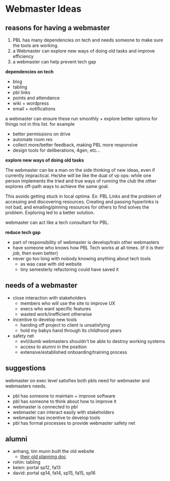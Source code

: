 # Webmaster Ideas
 
## reasons for having a webmaster

1. PBL has many dependencies on tech and needs someone to make sure the tools are working.
2. a Webmaster can explore new ways of doing old tasks and improve efficiency
3. a webmaster can help prevent tech gap


__dependencies on tech__

* blog
* tabling
* pbl links
* points and attendance
* wiki + wordpress
* email + notifications

a webmaster can ensure these run smoothly + explore better options for things not in this list. for example

* better permissions on drive
* automate room res
* collect more/better feedback, making PBL more responsive
* design tools for deliberations, 4gen, etc...

__explore new ways of doing old tasks__

The webmaster can be a man on the side thinking of new ideas, even if currently impractical. He/she will be like the dual of vp ops: while one person implements the tried and true ways of running the club the other explores off-path ways to achieve the same goal.

This avoids getting stuck in local optima. Ex: PBL Links and the problem of accessing and discovering resources. Creating and passing hyperlinks is not bad, and emailing/pinning resources for others to find solves the problem. Exploring led to a better solution.

webmaster can act like a tech consultant for PBL.

__reduce tech gap__

* part of responsibility of webmaster is develop/train other webmasters
* have someone who knows how PBL Tech works at all times. (if it is their _job_, then even better)
* never go too long with nobody knowing anything about tech tools
	* as was case with old website
	* tiny semesterly refactoring could have saved it

## needs of a webmaster

* close interaction with stakeholders
	* members who will use the site to improve UX
	* execs who want specific features
	* wasted work/inefficient otherwise
* incentive to develop new tools
	* handing off project to client is unsatisfying
	* hold my babys hand through its childhood years
* safety net
	* evil/dumb webmasters shouldn't be able to destroy working systems
	* access to alumni in the position
	* extensive/established onboarding/training process

## suggestions

webmaster on exec level satisfies both pbls need for webmaster and webmasters needs.

* pbl has someone to maintain + improve software
* pbl has someone to think about how to improve it
* webmaster is connected to pbl
* webmaster can interact easily with stakeholders
* webmaster has incentive to develop tools
* pbl has formal processes to provide webmaster safety net

## alumni

* anhang, tim munn built the old website
	* [their old planning doc](http://pbl.link/berkeleypbl-v2)
* rohin: tabling
* keien: portal sp12, fa13
* david: portal sp14, fa14, sp15, fa15, sp16


